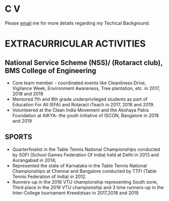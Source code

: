 
C V
======
Please [email](samartha.arks@gmail.colm) me for more details regarding my Techical Background.

  
<!-- Skills
======
* Skill 1
* Skill 2
  * Sub-skill 2.1
  * Sub-skill 2.2
  * Sub-skill 2.3
* Skill 3 -->

EXTRACURRICULAR ACTIVITIES
============
National Service Scheme (NSS)/ (Rotaract club), BMS College of Engineering
----------
* Core team member -  coordinated events like Cleanliness Drive, Vigilance Week,
Environment Awareness, Tree plantation, etc. in 2017, 2018 and 2019
* Mentored 7th and 8th grade underprivileged students as part of Education For All (EFA) and
Rotaract iTeach in 2017, 2018 and 2019.
* Volunteered at the Clean India Movement and the Akshaya Patra Foundation at AIKYA- the
youth initiative of ISCON, Bangalore in 2018 and 2019


SPORTS
----------
* Quarterfinalist in the Table Tennis National Championships conducted by SGFI (School Games
Federation Of India) held at Delhi in 2013 and Aurangabad in 2014;
* Represented the state of Karnataka in the Table Tennis National Championships at Chennai and
Bangalore conducted by TTFI (Table Tennis Federation of India) in 2012.
* Runners-up in the 2018 VTU championship representing South zone, Third place in the 2019
VTU championship and 3 time runners-up in the Inter-College tournament Kreedotsav in
2017,2018 and 2019

  

